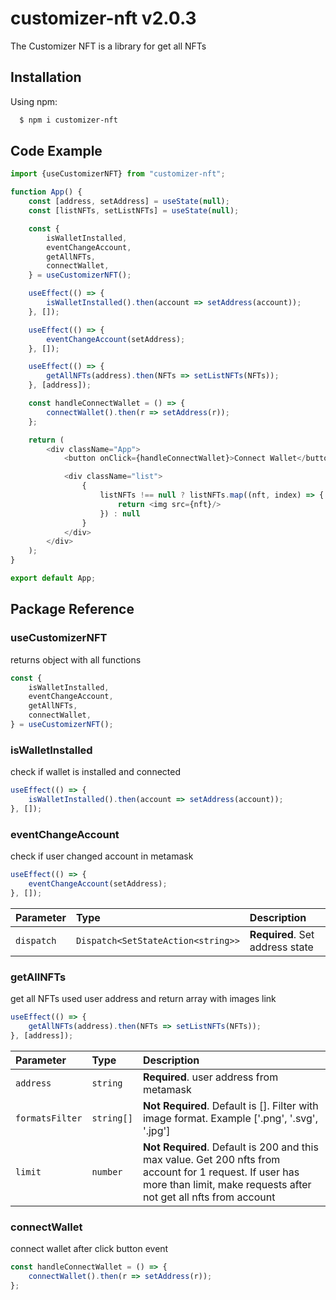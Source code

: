 # customizer-nft v2.0.3

The Customizer NFT is a library for get all NFTs

## Installation

Using npm:

```bash
  $ npm i customizer-nft
 ```

## Code Example

```javascript
import {useCustomizerNFT} from "customizer-nft";

function App() {
    const [address, setAddress] = useState(null);
    const [listNFTs, setListNFTs] = useState(null);

    const {
        isWalletInstalled,
        eventChangeAccount,
        getAllNFTs,
        connectWallet,
    } = useCustomizerNFT();

    useEffect(() => {
        isWalletInstalled().then(account => setAddress(account));
    }, []);

    useEffect(() => {
        eventChangeAccount(setAddress);
    }, []);

    useEffect(() => {
        getAllNFTs(address).then(NFTs => setListNFTs(NFTs));
    }, [address]);

    const handleConnectWallet = () => {
        connectWallet().then(r => setAddress(r));
    };

    return (
        <div className="App">
            <button onClick={handleConnectWallet}>Connect Wallet</button>

            <div className="list">
                {
                    listNFTs !== null ? listNFTs.map((nft, index) => {
                        return <img src={nft}/>
                    }) : null
                }
            </div>
        </div>
    );
}

export default App;
```

## Package Reference


### useCustomizerNFT

returns object with all functions

```javascript
const {
    isWalletInstalled,
    eventChangeAccount,
    getAllNFTs,
    connectWallet,
} = useCustomizerNFT();
```


### isWalletInstalled

check if wallet is installed and connected

```javascript
useEffect(() => {
    isWalletInstalled().then(account => setAddress(account));
}, []);
```


### eventChangeAccount

check if user changed account in metamask

```javascript
useEffect(() => {
    eventChangeAccount(setAddress);
}, []);
```

| Parameter | Type     | Description                |
| :-------- | :------- | :------------------------- |
| `dispatch` | `Dispatch<SetStateAction<string>>` | **Required**. Set address state |


### getAllNFTs

get all NFTs used user address and return array with images link

```javascript
useEffect(() => {
    getAllNFTs(address).then(NFTs => setListNFTs(NFTs));
}, [address]);
```

| Parameter | Type     | Description                |
| :-------- | :------- | :------------------------- |
| `address` | `string` | **Required**. user address from metamask |
| `formatsFilter` | `string[]` | **Not Required**. Default is []. Filter with image format. Example ['.png', '.svg', '.jpg'] |
| `limit` | `number` | **Not Required**. Default is 200 and this max value. Get 200 nfts from account for 1 request. If user has more than limit, make requests after not get all nfts from account |


### connectWallet

connect wallet after click button event

```javascript
const handleConnectWallet = () => {
    connectWallet().then(r => setAddress(r));
};
```